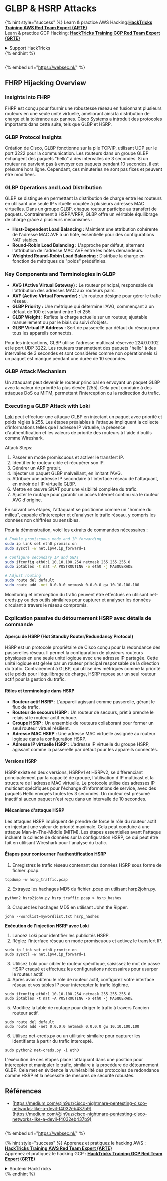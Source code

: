 # GLBP & HSRP Attacks

{% hint style="success" %}
Learn & practice AWS Hacking:<img src="/.gitbook/assets/arte.png" alt="" data-size="line">[**HackTricks Training AWS Red Team Expert (ARTE)**](https://training.hacktricks.xyz/courses/arte)<img src="/.gitbook/assets/arte.png" alt="" data-size="line">\
Learn & practice GCP Hacking: <img src="/.gitbook/assets/grte.png" alt="" data-size="line">[**HackTricks Training GCP Red Team Expert (GRTE)**<img src="/.gitbook/assets/grte.png" alt="" data-size="line">](https://training.hacktricks.xyz/courses/grte)

<details>

<summary>Support HackTricks</summary>

* Check the [**subscription plans**](https://github.com/sponsors/carlospolop)!
* **Join the** 💬 [**Discord group**](https://discord.gg/hRep4RUj7f) or the [**telegram group**](https://t.me/peass) or **follow** us on **Twitter** 🐦 [**@hacktricks\_live**](https://twitter.com/hacktricks\_live)**.**
* **Share hacking tricks by submitting PRs to the** [**HackTricks**](https://github.com/carlospolop/hacktricks) and [**HackTricks Cloud**](https://github.com/carlospolop/hacktricks-cloud) github repos.

</details>
{% endhint %}

<figure><img src="https://pentest.eu/RENDER_WebSec_10fps_21sec_9MB_29042024.gif" alt=""><figcaption></figcaption></figure>

{% embed url="https://websec.nl/" %}


## FHRP Hijacking Overview

### Insights into FHRP
FHRP est conçu pour fournir une robustesse réseau en fusionnant plusieurs routeurs en une seule unité virtuelle, améliorant ainsi la distribution de charge et la tolérance aux pannes. Cisco Systems a introduit des protocoles importants dans cette suite, tels que GLBP et HSRP.

### GLBP Protocol Insights
Création de Cisco, GLBP fonctionne sur la pile TCP/IP, utilisant UDP sur le port 3222 pour la communication. Les routeurs dans un groupe GLBP échangent des paquets "hello" à des intervalles de 3 secondes. Si un routeur ne parvient pas à envoyer ces paquets pendant 10 secondes, il est présumé hors ligne. Cependant, ces minuteries ne sont pas fixes et peuvent être modifiées.

### GLBP Operations and Load Distribution
GLBP se distingue en permettant la distribution de charge entre les routeurs en utilisant une seule IP virtuelle couplée à plusieurs adresses MAC virtuelles. Dans un groupe GLBP, chaque routeur participe au transfert de paquets. Contrairement à HSRP/VRRP, GLBP offre un véritable équilibrage de charge grâce à plusieurs mécanismes :

- **Host-Dependent Load Balancing :** Maintient une attribution cohérente de l'adresse MAC AVF à un hôte, essentielle pour des configurations NAT stables.
- **Round-Robin Load Balancing :** L'approche par défaut, alternant l'attribution de l'adresse MAC AVF entre les hôtes demandeurs.
- **Weighted Round-Robin Load Balancing :** Distribue la charge en fonction de métriques de "poids" prédéfinies.

### Key Components and Terminologies in GLBP
- **AVG (Active Virtual Gateway) :** Le routeur principal, responsable de l'attribution des adresses MAC aux routeurs pairs.
- **AVF (Active Virtual Forwarder) :** Un routeur désigné pour gérer le trafic réseau.
- **GLBP Priority :** Une métrique qui détermine l'AVG, commençant à un défaut de 100 et variant entre 1 et 255.
- **GLBP Weight :** Reflète la charge actuelle sur un routeur, ajustable manuellement ou par le biais du suivi d'objets.
- **GLBP Virtual IP Address :** Sert de passerelle par défaut du réseau pour tous les appareils connectés.

Pour les interactions, GLBP utilise l'adresse multicast réservée 224.0.0.102 et le port UDP 3222. Les routeurs transmettent des paquets "hello" à des intervalles de 3 secondes et sont considérés comme non opérationnels si un paquet est manqué pendant une durée de 10 secondes.

### GLBP Attack Mechanism
Un attaquant peut devenir le routeur principal en envoyant un paquet GLBP avec la valeur de priorité la plus élevée (255). Cela peut conduire à des attaques DoS ou MITM, permettant l'interception ou la redirection du trafic.

### Executing a GLBP Attack with Loki
[Loki](https://github.com/raizo62/loki_on_kali) peut effectuer une attaque GLBP en injectant un paquet avec priorité et poids réglés à 255. Les étapes préalables à l'attaque impliquent la collecte d'informations telles que l'adresse IP virtuelle, la présence d'authentification et les valeurs de priorité des routeurs à l'aide d'outils comme Wireshark.

Attack Steps:
1. Passer en mode promiscuous et activer le transfert IP.
2. Identifier le routeur cible et récupérer son IP.
3. Générer un ARP gratuit.
4. Injecter un paquet GLBP malveillant, en imitant l'AVG.
5. Attribuer une adresse IP secondaire à l'interface réseau de l'attaquant, en miroir de l'IP virtuelle GLBP.
6. Mettre en œuvre SNAT pour une visibilité complète du trafic.
7. Ajuster le routage pour garantir un accès Internet continu via le routeur AVG d'origine.

En suivant ces étapes, l'attaquant se positionne comme un "homme du milieu", capable d'intercepter et d'analyser le trafic réseau, y compris les données non chiffrées ou sensibles.

Pour la démonstration, voici les extraits de commandes nécessaires :
```bash
# Enable promiscuous mode and IP forwarding
sudo ip link set eth0 promisc on
sudo sysctl -w net.ipv4.ip_forward=1

# Configure secondary IP and SNAT
sudo ifconfig eth0:1 10.10.100.254 netmask 255.255.255.0
sudo iptables -t nat -A POSTROUTING -o eth0 -j MASQUERADE

# Adjust routing
sudo route del default
sudo route add -net 0.0.0.0 netmask 0.0.0.0 gw 10.10.100.100
```
Monitoring et interception du trafic peuvent être effectués en utilisant net-creds.py ou des outils similaires pour capturer et analyser les données circulant à travers le réseau compromis.

### Explication passive du détournement HSRP avec détails de commande

#### Aperçu de HSRP (Hot Standby Router/Redundancy Protocol)
HSRP est un protocole propriétaire de Cisco conçu pour la redondance des passerelles réseau. Il permet la configuration de plusieurs routeurs physiques en une seule unité logique avec une adresse IP partagée. Cette unité logique est gérée par un routeur principal responsable de la direction du trafic. Contrairement à GLBP, qui utilise des métriques comme la priorité et le poids pour l'équilibrage de charge, HSRP repose sur un seul routeur actif pour la gestion du trafic.

#### Rôles et terminologie dans HSRP
- **Routeur actif HSRP** : L'appareil agissant comme passerelle, gérant le flux de trafic.
- **Routeur de secours HSRP** : Un routeur de secours, prêt à prendre le relais si le routeur actif échoue.
- **Groupe HSRP** : Un ensemble de routeurs collaborant pour former un seul routeur virtuel résilient.
- **Adresse MAC HSRP** : Une adresse MAC virtuelle assignée au routeur logique dans la configuration HSRP.
- **Adresse IP virtuelle HSRP** : L'adresse IP virtuelle du groupe HSRP, agissant comme la passerelle par défaut pour les appareils connectés.

#### Versions HSRP
HSRP existe en deux versions, HSRPv1 et HSRPv2, se différenciant principalement par la capacité de groupe, l'utilisation d'IP multicast et la structure de l'adresse MAC virtuelle. Le protocole utilise des adresses IP multicast spécifiques pour l'échange d'informations de service, avec des paquets Hello envoyés toutes les 3 secondes. Un routeur est présumé inactif si aucun paquet n'est reçu dans un intervalle de 10 secondes.

#### Mécanisme d'attaque HSRP
Les attaques HSRP impliquent de prendre de force le rôle du routeur actif en injectant une valeur de priorité maximale. Cela peut conduire à une attaque Man-In-The-Middle (MITM). Les étapes essentielles avant l'attaque incluent la collecte de données sur la configuration HSRP, ce qui peut être fait en utilisant Wireshark pour l'analyse du trafic.

#### Étapes pour contourner l'authentification HSRP
1. Enregistrez le trafic réseau contenant des données HSRP sous forme de fichier .pcap.
```shell
tcpdump -w hsrp_traffic.pcap
```
2. Extrayez les hachages MD5 du fichier .pcap en utilisant hsrp2john.py.
```shell
python2 hsrp2john.py hsrp_traffic.pcap > hsrp_hashes
```
3. Craquez les hachages MD5 en utilisant John the Ripper.
```shell
john --wordlist=mywordlist.txt hsrp_hashes
```

**Exécution de l'injection HSRP avec Loki**

1. Lancez Loki pour identifier les publicités HSRP.
2. Réglez l'interface réseau en mode promiscuous et activez le transfert IP.
```shell
sudo ip link set eth0 promisc on
sudo sysctl -w net.ipv4.ip_forward=1
```
3. Utilisez Loki pour cibler le routeur spécifique, saisissez le mot de passe HSRP craqué et effectuez les configurations nécessaires pour usurper le routeur actif.
4. Après avoir obtenu le rôle de routeur actif, configurez votre interface réseau et vos tables IP pour intercepter le trafic légitime.
```shell
sudo ifconfig eth0:1 10.10.100.254 netmask 255.255.255.0
sudo iptables -t nat -A POSTROUTING -o eth0 -j MASQUERADE
```
5. Modifiez la table de routage pour diriger le trafic à travers l'ancien routeur actif.
```shell
sudo route del default
sudo route add -net 0.0.0.0 netmask 0.0.0.0 gw 10.10.100.100
```
6. Utilisez net-creds.py ou un utilitaire similaire pour capturer les identifiants à partir du trafic intercepté.
```shell
sudo python2 net-creds.py -i eth0
```

L'exécution de ces étapes place l'attaquant dans une position pour intercepter et manipuler le trafic, similaire à la procédure de détournement GLBP. Cela met en évidence la vulnérabilité des protocoles de redondance comme HSRP et la nécessité de mesures de sécurité robustes.


## Références
- [https://medium.com/@in9uz/cisco-nightmare-pentesting-cisco-networks-like-a-devil-f4032eb437b9](https://medium.com/@in9uz/cisco-nightmare-pentesting-cisco-networks-like-a-devil-f4032eb437b9)

<figure><img src="https://pentest.eu/RENDER_WebSec_10fps_21sec_9MB_29042024.gif" alt=""><figcaption></figcaption></figure>

{% embed url="https://websec.nl/" %}

{% hint style="success" %}
Apprenez et pratiquez le hacking AWS :<img src="/.gitbook/assets/arte.png" alt="" data-size="line">[**HackTricks Training AWS Red Team Expert (ARTE)**](https://training.hacktricks.xyz/courses/arte)<img src="/.gitbook/assets/arte.png" alt="" data-size="line">\
Apprenez et pratiquez le hacking GCP : <img src="/.gitbook/assets/grte.png" alt="" data-size="line">[**HackTricks Training GCP Red Team Expert (GRTE)**<img src="/.gitbook/assets/grte.png" alt="" data-size="line">](https://training.hacktricks.xyz/courses/grte)

<details>

<summary>Soutenir HackTricks</summary>

* Consultez les [**plans d'abonnement**](https://github.com/sponsors/carlospolop) !
* **Rejoignez le** 💬 [**groupe Discord**](https://discord.gg/hRep4RUj7f) ou le [**groupe telegram**](https://t.me/peass) ou **suivez-nous** sur **Twitter** 🐦 [**@hacktricks\_live**](https://twitter.com/hacktricks\_live)**.**
* **Partagez des astuces de hacking en soumettant des PRs aux** [**HackTricks**](https://github.com/carlospolop/hacktricks) et [**HackTricks Cloud**](https://github.com/carlospolop/hacktricks-cloud) dépôts GitHub.

</details>
{% endhint %}
